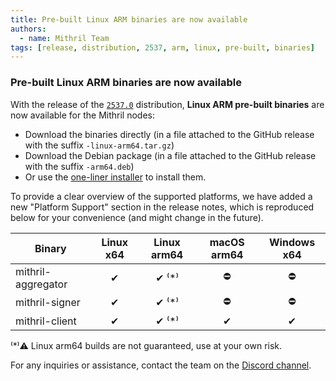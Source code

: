 ```yaml
---
title: Pre-built Linux ARM binaries are now available
authors:
  - name: Mithril Team
tags: [release, distribution, 2537, arm, linux, pre-built, binaries]
---
```


### Pre-built Linux ARM binaries are now available

With the release of the [`2537.0`](https://github.com/input-output-hk/mithril/releases/tag/2537.0) distribution, **Linux ARM pre-built binaries** are now available for the Mithril nodes:

- Download the binaries directly (in a file attached to the GitHub release with the suffix `-linux-arm64.tar.gz`)
- Download the Debian package (in a file attached to the GitHub release with the suffix `-arm64.deb`)
- Or use the [one-liner installer](https://mithril.network/doc/dev-blog/2024/11/25/one-line-binaries-installer) to install them.

To provide a clear overview of the supported platforms, we have added a new "Platform Support" section in the release notes, which is reproduced below for your convenience (and might change in the future).

| Binary             | Linux x64 | Linux arm64 | macOS arm64 | Windows x64 |
| ------------------ | :-------: | :---------: | :---------: | :---------: |
| mithril-aggregator |    ✔     |   ✔ ⁽\*⁾   |     ⛔      |     ⛔      |
| mithril-signer     |    ✔     |   ✔ ⁽\*⁾   |     ⛔      |     ⛔      |
| mithril-client     |    ✔     |   ✔ ⁽\*⁾   |     ✔      |     ✔      |

⁽\*⁾⚠️ Linux arm64 builds are not guaranteed, use at your own risk.

For any inquiries or assistance, contact the team on the [Discord channel](https://discord.gg/5kaErDKDRq).
